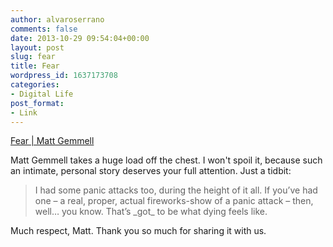 ```yaml
---
author: alvaroserrano
comments: false
date: 2013-10-29 09:54:04+00:00
layout: post
slug: fear
title: Fear
wordpress_id: 1637173708
categories:
- Digital Life
post_format:
- Link
---
```


[Fear | Matt Gemmell](http://mattgemmell.com/2013/10/27/fear/)

Matt Gemmell takes a huge load off the chest. I won't spoil it, because such an intimate, personal story deserves your full attention. Just a tidbit:



<blockquote>I had some panic attacks too, during the height of it all. If you’ve had one – a real, proper, actual fireworks-show of a panic attack – then, well… you know. That’s _got_ to be what dying feels like.</blockquote>



Much respect, Matt. Thank you so much for sharing it with us.

